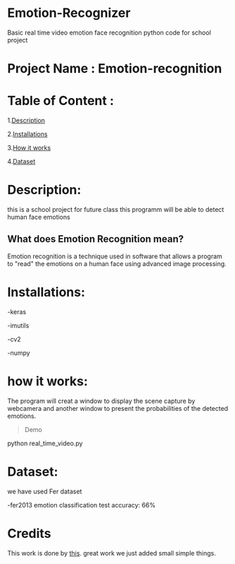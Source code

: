 # Emotion-Recognizer
Basic real time video emotion face recognition python code for school project

# Project Name : Emotion-recognition
# Table of Content :
1.[Description](#p1)

2.[Installations](#p2)

3.[How it works](#p3)

4.[Dataset](#p4)





# Description:

this is a school project for future class this programm will be able to detect human face emotions

## What does Emotion Recognition mean?

Emotion recognition is a technique used in software that allows a program to "read" the emotions on a human face using advanced image processing. 


# Installations:

-keras

-imutils

-cv2

-numpy


# how it works:

The program will creat a window to display the scene capture by webcamera and another window to present the probabilities of the detected emotions.

> Demo

python real_time_video.py


# Dataset:

we have used Fer dataset

-fer2013 emotion classification test accuracy: 66%


# Credits
This work is done by [this](https://github.com/omar178/Emotion-recognition.git). great work we just added small simple things.



